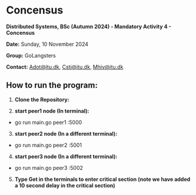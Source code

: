 # Concensus

**Distributed Systems, BSc (Autumn 2024) - Mandatory Activity 4 - Concensus**

**Date:** Sunday, 10 November 2024

**Group:** GoLangsters

**Contact:** Adot@itu.dk, Csti@itu.dk, Mhiv@itu.dk

## How to run the program:

1. **Clone the Repository:**

2. **start peer1 node (In terminal):**

- go run main.go peer1 :5000

3. **start peer2 node (In a different terminal):**

- go run main.go peer2 :5001

4. **start peer3 node (In a different terminal):**

- go run main.go peer3 :5002

5. **Type Get in the terminals to enter critical section (note we have added a 10 second delay in the critical section)**
